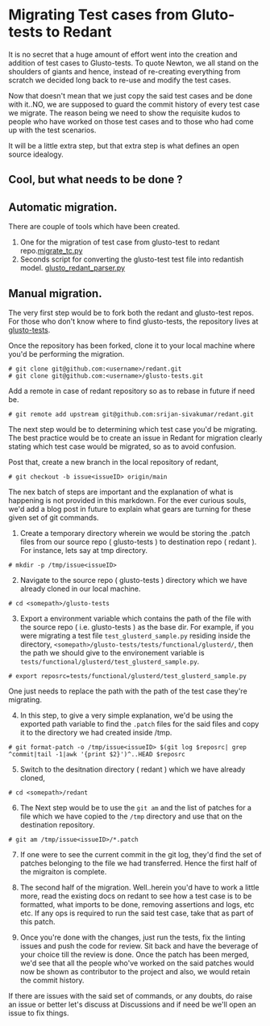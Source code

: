 # Migrating Test cases from Gluto-tests to Redant

It is no secret that a huge amount of effort went into the creation and
addition of test cases to Glusto-tests. To quote Newton, we all stand on the
shoulders of giants and hence, instead of re-creating everything from scratch
we decided long back to re-use and modify the test cases.

Now that doesn't mean that we just copy the said test cases and be done with
it..NO, we are supposed to guard the commit history of every test case we
migrate. The reason being we need to show the requisite kudos to people
who have worked on those test cases and to those who had come up with the
test scenarios.

It will be a little extra step, but that extra step is what defines an open
source idealogy.

## Cool, but what needs to be done ?

## Automatic migration.

There are couple of tools which have been created.
1. One for the migration of test case from glusto-test to redant repo.[migrate_tc.py](../../tools/migrate_tc.py)
2. Seconds script for converting the glusto-test test file into redantish model. [glusto_redant_parser.py](../../tools/glusto_redant_parser.py)

## Manual migration.

The very first step would be to fork both the redant and glusto-test repos.
For those who don't know where to find glusto-tests, the repository lives at
[glusto-tests](https://github.com/gluster/glusto-tests).

Once the repository has been forked, clone it to your local machine where you'd
be performing the migration.

```
# git clone git@github.com:<username>/redant.git
# git clone git@github.com:<username>/glusto-tests.git
```

Add a remote in case of redant repository so as to rebase in future if need be.

```
# git remote add upstream git@github.com:srijan-sivakumar/redant.git
```

The next step would be to determining which test case you'd be migrating. The
best practice would be to create an issue in Redant for migration clearly
stating which test case would be migrated, so as to avoid confusion.

Post that, create a new branch in the local repository of redant,

```
# git checkout -b issue<issueID> origin/main
```

The nex batch of steps are important and the explanation of what is happening
is not provided in this markdown. For the ever curious souls, we'd add a blog
post in future to explain what gears are turning for these given set of git
commands.

1. Create a temporary directory wherein we would be storing the .patch files
from our source repo ( glusto-tests ) to destination repo ( redant ). For
instance, lets say at tmp directory.

```
# mkdir -p /tmp/issue<issueID>
```

2. Navigate to the source repo ( glusto-tests ) directory which we have already
cloned in our local machine.

```
# cd <somepath>/glusto-tests
```

3. Export a environment variable which contains the path of the file with 
the source repo ( i.e. glusto-tests ) as the base dir. For example, if you
were migrating a test file `test_glusterd_sample.py` residing inside the 
directory, `<somepath>/glusto-tests/tests/functional/glusterd/`, then the
path we should give to the environement variable is 
`tests/functional/glusterd/test_glusterd_sample.py`.

```
# export reposrc=tests/functional/glusterd/test_glusterd_sample.py
```

One just needs to replace the path with the path of the test case they're
migrating.

4. In this step, to give a very simple explanation, we'd be using the exported
path variable to find the `.patch` files for the said files and copy it to the
directory we had created inside /tmp.

```
# git format-patch -o /tmp/issue<issueID> $(git log $reposrc| grep ^commit|tail -1|awk '{print $2}')^..HEAD $reposrc
```

5. Switch to the desitnation directory ( redant ) which we have already cloned,

```
# cd <somepath>/redant
```

6. The Next step would be to use the `git am` and the list of patches for a
file which we have copied to the `/tmp` directory and use that on the 
destination repository.

```
# git am /tmp/issue<issueID>/*.patch
```

7. If one were to see the current commit in the git log, they'd find the set
of patches belonging to the file we had transferred. Hence the first half of
the migraiton is complete.

8. The second half of the migration. Well..herein you'd have to work a little
more, read the existing docs on redant to see how a test case is to be 
formatted, what imports to be done, removing assertions and logs, etc etc.
If any ops is required to run the said test case, take that as part of this
patch. 

9. Once you're done with the changes, just run the tests, fix the linting 
issues and push the code for review. Sit back and have the beverage of your
choice till the review is done. Once the patch has been merged, we'd see that
all the people who've worked on the said patches would now be shown as 
contributor to the project and also, we would retain the commit history.

If there are issues with the said set of commands, or any doubts, do raise
an issue or better let's discuss at Discussions and if need be we'll open
an issue to fix things.

